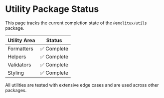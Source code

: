 # Utility Package Status

This page tracks the current completion state of the `@smolitux/utils` package.

| Utility Area | Status |
|--------------|--------|
| Formatters   | ✅ Complete |
| Helpers      | ✅ Complete |
| Validators   | ✅ Complete |
| Styling      | ✅ Complete |

All utilities are tested with extensive edge cases and are used across other packages.
